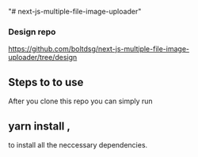 "# next-js-multiple-file-image-uploader"

### Design repo

https://github.com/boltdsg/next-js-multiple-file-image-uploader/tree/design

## Steps to to use

After you clone this repo you can simply run

## yarn install ,

to install all the neccessary dependencies.
